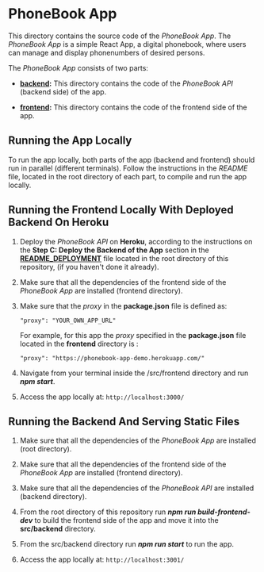 # PhoneBook App

This directory contains the source code of the *PhoneBook App*. The *PhoneBook App* is a simple React App, a digital phonebook, where users can manage and display phonenumbers of desired persons.

The *PhoneBook App* consists of two parts:

* [**backend**](https://github.com/katerina-tziala/phonebook_app/tree/master/src/backend)**:** This directory contains the code of the *PhoneBook API* (backend side) of the app. 

* [**frontend**](https://github.com/katerina-tziala/phonebook_app/tree/master/src/frontend)**:** This directory contains the code of the frontend side of the app.

## Running the App Locally

To run the app locally, both parts of the app (backend and frontend) should run in parallel (different terminals). Follow the instructions in the *README* file, located in the root directory of each part, to compile and run the app locally.

## Running the Frontend Locally With Deployed Backend On Heroku

1. Deploy the *PhoneBook API* on **Heroku**, according to the instructions on the **Step C: Deploy the Backend of the App** section in the [**README_DEPLOYMENT**](https://github.com/katerina-tziala/phonebook_app/blob/master/README_DEPLOYMENT.md) file located in the root directory of this repository, (if you haven't done it already).

2. Make sure that all the dependencies of the frontend side of the *PhoneBook App* are installed (frontend directory).

3. Make sure that the *proxy* in the **package.json** file is defined as:
   ```
   "proxy": "YOUR_OWN_APP_URL"
   ```

   For example, for this app the *proxy* specified in the **package.json** file located in the **frontend** directory is :

   ```
   "proxy": "https://phonebook-app-demo.herokuapp.com/"
   ```

4. Navigate from your terminal inside the /src/frontend directory and run ***npm start***.

5. Access the app locally at: ```http://localhost:3000/```

## Running the Backend And Serving Static Files

1. Make sure that all the dependencies of the *PhoneBook App* are installed (root directory).

2. Make sure that all the dependencies of the frontend side of the *PhoneBook App* are installed (frontend directory).

3. Make sure that all the dependencies of the *PhoneBook API* are installed (backend directory).

4. From the root directory of this repository run ***npm run build-frontend-dev*** to build the frontend side of the app and move it into the **src/backend** directory.

5. From the src/backend directory run ***npm run start*** to run the app.

6. Access the app locally at: ```http://localhost:3001/```